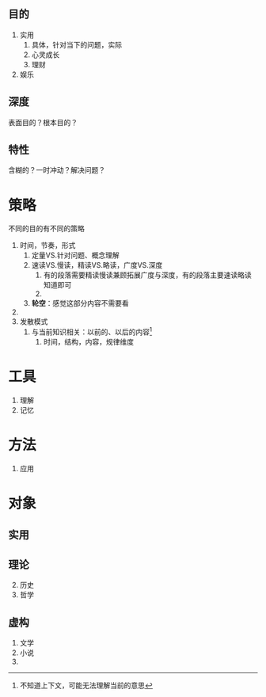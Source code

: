 ## 目的
1. 实用
	1. 具体，针对当下的问题，实际
	2. 心灵成长
	3. 理财
2. 娱乐

## 深度
表面目的？根本目的？
## 特性
含糊的？一时冲动？解决问题？
# 策略
不同的目的有不同的策略
1. 时间，节奏，形式
	1. 定量VS.针对问题、概念理解
	2. 速读VS.慢读，精读VS.略读，广度VS.深度
		1. 有的段落需要精读慢读兼顾拓展广度与深度，有的段落主要速读略读知道即可
		2. 
	3. **轮空**：感觉这部分内容不需要看
2. 
3. 发散模式
	1. 与当前知识相关：以前的、以后的内容[^1]
		1. 时间，结构，内容，规律维度
# 工具
1. 理解
2. 记忆
# 方法
1. 应用
# 对象
## 实用
## 理论
2. 历史
3. 哲学
## 虚构
1. 文学
4. 小说
5. 

[^1]: 不知道上下文，可能无法理解当前的意思